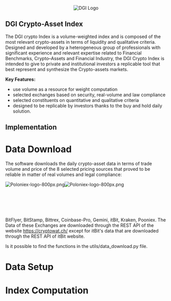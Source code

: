 <p align="center">
  <img src="https://dgi.io/img/logo/dgi-logo.svg?raw=true" alt="DGI Logo"/>
</p>


## DGI Crypto-Asset Index

The DGI crypto Index is a volume-weighted index and is composed of the most relevant crypto-assets in terms of liquidity and qualitative criteria. Designed and developed by a heterogeneous group of professionals with significant experience and relevant expertise related to Financial Benchmarks, Crypto–Assets and Financial Industry, the DGI Crypto Index is intended to give to private and institutional investors a replicable tool that best represent and synthesize the Crypto-assets markets.

**Key Features:**

* use volume as a resource for weight computation
* selected exchanges based on security, real-volume and law compliance
* selected constituents on quantitative and qualitative criteria
* designed to be replicable by investors thanks to the buy and hold daily solution.

## Implementation

# Data Download

The software downloads the daily crypto-asset data in terms of trade volume and price of the 8 selected pricing sources that proved to be reliable in matter of real volumes and legal compliance: 

 <div class="image-block-outer-wrapper layout-caption-below design-layout-inline combination-animation-none individual-animation-none individual-text-animation-none">
        <div class="intrinsic" style="max-width:800.0px;">
            <div style="padding-bottom:15.625%;" class="image-block-wrapper   has-aspect-ratio" data-animation-tier="1" data-description="" >
              <noscript><img src="https://images.squarespace-cdn.com/content/v1/58daeda9414fb59dd3de3ccd/1555698546039-MYT45RC6TLXVMKYBWCFT/ke17ZwdGBToddI8pDm48kLK43TW2B3oKMB1ocDFW8HtZw-zPPgdn4jUwVcJE1ZvWQUxwkmyExglNqGp0IvTJZamWLI2zvYWH8K3-s_4yszcp2ryTI0HqTOaaUohrI8PIroehUutD7l49RnYZal-1OuVWBm1siO-GLcUj7cncWEI/Poloniex-logo-800px.png" alt="Poloniex-logo-800px.png" /></noscript><img class="thumb-image" data-src="https://images.squarespace-cdn.com/content/v1/58daeda9414fb59dd3de3ccd/1555698546039-MYT45RC6TLXVMKYBWCFT/ke17ZwdGBToddI8pDm48kLK43TW2B3oKMB1ocDFW8HtZw-zPPgdn4jUwVcJE1ZvWQUxwkmyExglNqGp0IvTJZamWLI2zvYWH8K3-s_4yszcp2ryTI0HqTOaaUohrI8PIroehUutD7l49RnYZal-1OuVWBm1siO-GLcUj7cncWEI/Poloniex-logo-800px.png" data-image="https://images.squarespace-cdn.com/content/v1/58daeda9414fb59dd3de3ccd/1555698546039-MYT45RC6TLXVMKYBWCFT/ke17ZwdGBToddI8pDm48kLK43TW2B3oKMB1ocDFW8HtZw-zPPgdn4jUwVcJE1ZvWQUxwkmyExglNqGp0IvTJZamWLI2zvYWH8K3-s_4yszcp2ryTI0HqTOaaUohrI8PIroehUutD7l49RnYZal-1OuVWBm1siO-GLcUj7cncWEI/Poloniex-logo-800px.png" data-image-dimensions="800x125" data-image-focal-point="0.5,0.5" alt="Poloniex-logo-800px.png" data-load="false" data-image-id="5cba1371e79c70f84317b031" data-type="image" />
            </div>
          </div>
      </div>



BitFlyer, BitStamp, Bittrex, Coinbase-Pro, Gemini, itBit, Kraken, Pooniex. The Data of these Exchanges are downloaded through the REST API of the website https://cryptowat.ch/ except for itBit's data that are downloaded through the REST API of itBit website.

Is it possible to find the functions in the utils/data_download.py file.

# Data Setup


# Index Computation
